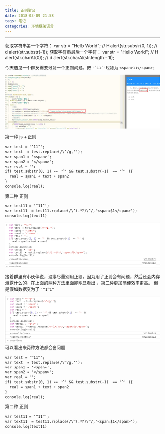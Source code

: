 ```yaml
---
title: 正则笔记
date: 2018-03-09 21.58
tags: 笔记
categories: 环境框架语言
---
```


--------------------------------------------------------------------------------

<!-- more -->

获取字符串第一个字符：
var str = "Hello World";
  // H
alert(str.substr(0, 1));
  // d
alert(str.substr(-1));
获取字符串最后一个字符：
var str = "Hello World";
 // H
alert(str.charAt(0));
 // d
alert(str.charAt(str.length - 1));

今天遇见一个群友需要过滤一个正则问题。把 `'^11^'`过滤为 `<span>11</span>`;

![正确](/images/正则问题180309.jpg)

第一种 js + 正则 

```
var test = '^11^';
var text  = test.replace(/\^/g,'');
var span1 = '<span>';
var span2 = '</span>';
var real = '';
if( test.substr(0, 1) == '^' && test.substr(-1)  == '^' ){
  real = span1 + text + span2 
}
console.log(real);

```
第二种 正则
```
var test11 = '^11^';
var text11  = test11.replace(/\^(.*?)\^/,'<span>$1</span>');
console.log(text11)
```
![正确](/images/正则问题180309-1.png)

接着群里有小伙伴说，没事尽量别用正则，因为用了正则会有问题，然后还会内存泄露什么的，在上面的两种方法里面能明显看出 ，第二种更加简便效率更高。
但是假如数据变为了 `'^1^1^'`

![正确](/images/正则问题180309-02.png)
可以看出来两种方法都会出问题
```
var test = '^11^';
var text  = test.replace(/\^/g,'');
var span1 = '<span>';
var span2 = '</span>';
var real = '';
if( test.substr(0, 1) == '^' && test.substr(-1)  == '^' ){
  real = span1 + text + span2 
}
console.log(real);

```
第二种 正则
```
var test11 = '^11^';
var text11  = test11.replace(/\^(.*?)\^/,'<span>$1</span>');
console.log(text11)
```
